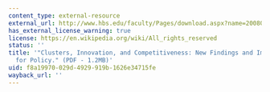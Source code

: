 ```yaml
---
content_type: external-resource
external_url: http://www.hbs.edu/faculty/Pages/download.aspx?name=20080122_EuropeanClusterPolicy.pdf
has_external_license_warning: true
license: https://en.wikipedia.org/wiki/All_rights_reserved
status: ''
title: '"Clusters, Innovation, and Competitiveness: New Findings and Implications
  for Policy." (PDF - 1.2MB)'
uid: f8a19970-029d-4929-919b-1626e34715fe
wayback_url: ''
---
```

